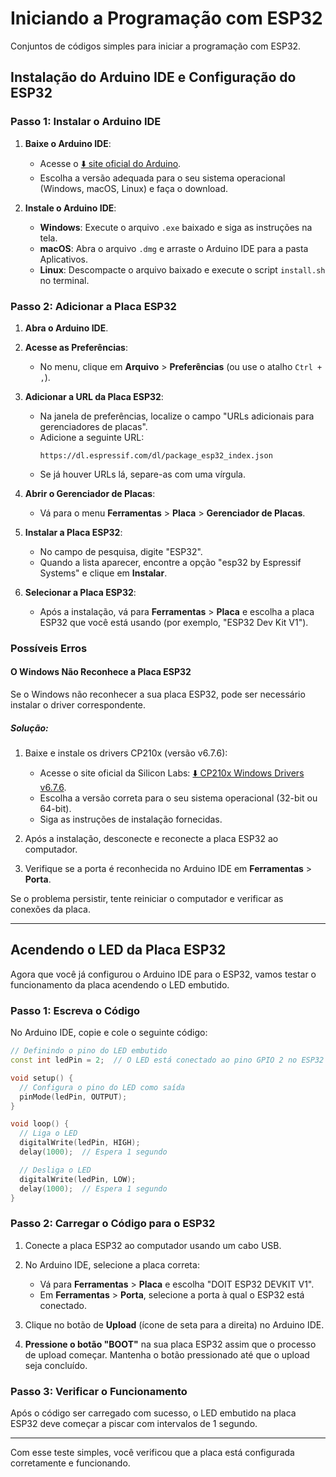 
# Iniciando a Programação com ESP32

Conjuntos de códigos simples para iniciar a programação com ESP32.

## Instalação do Arduino IDE e Configuração do ESP32

### Passo 1: Instalar o Arduino IDE

1. **Baixe o Arduino IDE**:
   - Acesse o [⬇️ site oficial do Arduino](https://www.arduino.cc/en/software).
   - Escolha a versão adequada para o seu sistema operacional (Windows, macOS, Linux) e faça o download.

2. **Instale o Arduino IDE**:
   - **Windows**: Execute o arquivo `.exe` baixado e siga as instruções na tela.
   - **macOS**: Abra o arquivo `.dmg` e arraste o Arduino IDE para a pasta Aplicativos.
   - **Linux**: Descompacte o arquivo baixado e execute o script `install.sh` no terminal.

### Passo 2: Adicionar a Placa ESP32

1. **Abra o Arduino IDE**.

2. **Acesse as Preferências**:
   - No menu, clique em **Arquivo** > **Preferências** (ou use o atalho `Ctrl + ,`).

3. **Adicionar a URL da Placa ESP32**:
   - Na janela de preferências, localize o campo "URLs adicionais para gerenciadores de placas".
   - Adicione a seguinte URL:
     ```
     https://dl.espressif.com/dl/package_esp32_index.json
     ```
   - Se já houver URLs lá, separe-as com uma vírgula.

4. **Abrir o Gerenciador de Placas**:
   - Vá para o menu **Ferramentas** > **Placa** > **Gerenciador de Placas**.

5. **Instalar a Placa ESP32**:
   - No campo de pesquisa, digite "ESP32".
   - Quando a lista aparecer, encontre a opção "esp32 by Espressif Systems" e clique em **Instalar**.

6. **Selecionar a Placa ESP32**:
   - Após a instalação, vá para **Ferramentas** > **Placa** e escolha a placa ESP32 que você está usando (por exemplo, "ESP32 Dev Kit V1").

### Possíveis Erros

#### O Windows Não Reconhece a Placa ESP32

Se o Windows não reconhecer a sua placa ESP32, pode ser necessário instalar o driver correspondente.

##### Solução:

1. Baixe e instale os drivers CP210x (versão v6.7.6):
   - Acesse o site oficial da Silicon Labs: [⬇️ CP210x Windows Drivers v6.7.6](https://www.silabs.com/developers/usb-to-uart-bridge-vcp-drivers).
   - Escolha a versão correta para o seu sistema operacional (32-bit ou 64-bit).
   - Siga as instruções de instalação fornecidas.

2. Após a instalação, desconecte e reconecte a placa ESP32 ao computador.
3. Verifique se a porta é reconhecida no Arduino IDE em **Ferramentas** >  **Porta**.

Se o problema persistir, tente reiniciar o computador e verificar as conexões da placa.

---

## Acendendo o LED da Placa ESP32

Agora que você já configurou o Arduino IDE para o ESP32, vamos testar o funcionamento da placa acendendo o LED embutido.

### Passo 1: Escreva o Código

No Arduino IDE, copie e cole o seguinte código:

```cpp
// Definindo o pino do LED embutido
const int ledPin = 2;  // O LED está conectado ao pino GPIO 2 no ESP32

void setup() {
  // Configura o pino do LED como saída
  pinMode(ledPin, OUTPUT);
}

void loop() {
  // Liga o LED
  digitalWrite(ledPin, HIGH);
  delay(1000);  // Espera 1 segundo

  // Desliga o LED
  digitalWrite(ledPin, LOW);
  delay(1000);  // Espera 1 segundo
}
```

### Passo 2: Carregar o Código para o ESP32

1. Conecte a placa ESP32 ao computador usando um cabo USB.
2. No Arduino IDE, selecione a placa correta:
   - Vá para **Ferramentas** > **Placa** e escolha "DOIT ESP32 DEVKIT V1".
   - Em **Ferramentas** > **Porta**, selecione a porta à qual o ESP32 está conectado.

3. Clique no botão de **Upload** (ícone de seta para a direita) no Arduino IDE.

4. **Pressione o botão "BOOT"** na sua placa ESP32 assim que o processo de upload começar. Mantenha o botão pressionado até que o upload seja concluído.

### Passo 3: Verificar o Funcionamento

Após o código ser carregado com sucesso, o LED embutido na placa ESP32 deve começar a piscar com intervalos de 1 segundo.

---

Com esse teste simples, você verificou que a placa está configurada corretamente e funcionando.
